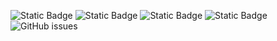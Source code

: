 ![Static Badge](https://img.shields.io/badge/blacklists-60-000000) ![Static Badge](https://img.shields.io/badge/blacklisted-2726087-cc0000) ![Static Badge](https://img.shields.io/badge/whitelisted-2242-00CC00) ![Static Badge](https://img.shields.io/badge/streaming_blacklist-28106-000000) ![GitHub issues](https://img.shields.io/github/issues/fabriziosalmi/blacklists)
